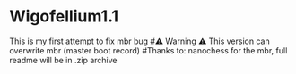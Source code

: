 # Wigofellium1.1
This is my first attempt to fix mbr bug
#⚠ Warning ⚠
This version can overwrite mbr (master boot record)
#Thanks to:
nanochess for the mbr, full readme will be in .zip archive
